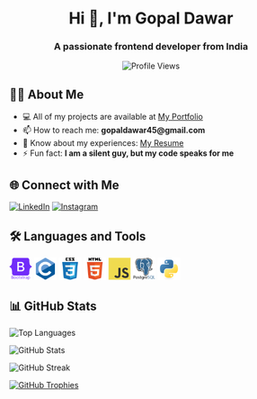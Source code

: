 <!DOCTYPE html>
<html lang="en">
<head>
    <meta charset="UTF-8">
    <meta name="viewport" content="width=device-width, initial-scale=1.0">
</head>
<body>
    <h1 align="center">Hi 👋, I'm Gopal Dawar</h1>
    <h3 align="center">A passionate frontend developer from India</h3>
    <p align="center"><img src="https://komarev.com/ghpvc/?username=hubgopal&label=Profile%20views&color=0e75b6&style=flat" alt="Profile Views"></p>
    <h2>👨‍💻 About Me</h2>
    <ul>
        <li>💻 All of my projects are available at <a href="https://hubgopal.github.io/gopalportfolio/" target="_blank">My Portfolio</a></li>
        <li>📫 How to reach me: <strong>gopaldawar45@gmail.com</strong></li>
        <li>📄 Know about my experiences: <a href="https://drive.google.com/file/d/1P_uYImTr7qtdfG3Kf041MEdCQ-p1ueZD/view?usp=sharing" target="_blank">My Resume</a></li>
        <li>⚡ Fun fact: <strong>I am a silent guy, but my code speaks for me</strong></li>
    </ul>
    <h2>🌐 Connect with Me</h2>
    <p>
        <a href="https://linkedin.com/in/gopaldawar" target="_blank"><img src="https://raw.githubusercontent.com/rahuldkjain/github-profile-readme-generator/master/src/images/icons/Social/linked-in-alt.svg" alt="LinkedIn" width="40"></a>
        <a href="https://instagram.com/gopal_dawar45" target="_blank"><img src="https://raw.githubusercontent.com/rahuldkjain/github-profile-readme-generator/master/src/images/icons/Social/instagram.svg" alt="Instagram" width="40"></a>
    </p>
    <h2>🛠️ Languages and Tools</h2>
    <p>
        <a href="https://getbootstrap.com" target="_blank"><img src="https://raw.githubusercontent.com/devicons/devicon/master/icons/bootstrap/bootstrap-plain-wordmark.svg" alt="Bootstrap" width="40"></a>
        <a href="https://www.cprogramming.com/" target="_blank"><img src="https://raw.githubusercontent.com/devicons/devicon/master/icons/c/c-original.svg" alt="C" width="40"></a>
        <a href="https://www.w3schools.com/css/" target="_blank"><img src="https://raw.githubusercontent.com/devicons/devicon/master/icons/css3/css3-original-wordmark.svg" alt="CSS3" width="40"></a>
        <a href="https://www.w3.org/html/" target="_blank"><img src="https://raw.githubusercontent.com/devicons/devicon/master/icons/html5/html5-original-wordmark.svg" alt="HTML5" width="40"></a>
        <a href="https://developer.mozilla.org/en-US/docs/Web/JavaScript" target="_blank"><img src="https://raw.githubusercontent.com/devicons/devicon/master/icons/javascript/javascript-original.svg" alt="JavaScript" width="40"></a>
        <a href="https://www.postgresql.org" target="_blank"><img src="https://raw.githubusercontent.com/devicons/devicon/master/icons/postgresql/postgresql-original-wordmark.svg" alt="PostgreSQL" width="40"></a>
        <a href="https://www.python.org" target="_blank"><img src="https://raw.githubusercontent.com/devicons/devicon/master/icons/python/python-original.svg" alt="Python" width="40"></a>
    </p>
      <h2>📊 GitHub Stats</h2>
    <p align="left"><img src="https://github-readme-stats.vercel.app/api/top-langs?username=hubgopal&show_icons=true&locale=en&layout=compact" alt="Top Languages"></p>
    <p align="left"><img src="https://github-readme-stats.vercel.app/api?username=hubgopal&show_icons=true&locale=en" alt="GitHub Stats"></p>
    <p align="left"><img src="https://github-readme-streak-stats.herokuapp.com/?user=hubgopal" alt="GitHub Streak"></p>
      <p align="left"><a href="https://github.com/ryo-ma/github-profile-trophy"><img src="https://github-profile-trophy.vercel.app/?username=hubgopal" alt="GitHub Trophies"></a></p>
</body>
</html>
